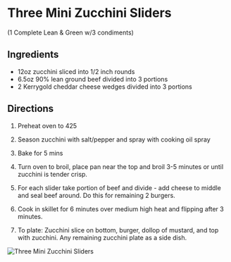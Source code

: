 # Three Mini Zucchini Sliders

(1 Complete Lean & Green w/3 condiments)

## Ingredients
* 12oz zucchini sliced into 1/2 inch rounds
* 6.5oz 90% lean ground beef divided into 3 portions
* 2 Kerrygold cheddar cheese wedges divided into 3 portions 

## Directions
1. Preheat oven to 425
2. Season zucchini with salt/pepper and spray with cooking oil spray 
3. Bake for 5 mins 
4. Turn oven to broil, place pan near the top and broil 3-5 minutes or until zucchini is tender crisp.

1. For each slider take portion of beef and divide - add cheese to middle and seal beef around. Do this for remaining 2 burgers.

1. Cook in skillet for 6 minutes over medium high heat and flipping after 3 minutes.

1. To plate: Zucchini slice on bottom, burger, dollop of mustard, and top with zucchini. Any remaining zucchini plate as a side dish.

![Three Mini Zucchini Sliders](./Three%20Mini%20Zucchini%20Sliders.png)

